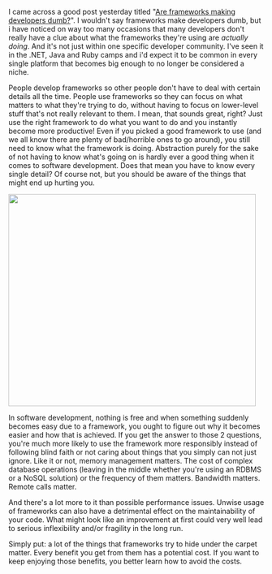 I came across a good post yesterday titled "<a href="http://www.javacodegeeks.com/2011/08/are-frameworks-making-developers-dumb.html" target="_blank">Are frameworks making developers dumb?</a>". I wouldn't say frameworks make developers dumb, but i have noticed on way too many occasions that many developers don't really have a clue about what the frameworks they're using are <em>actually doing</em>. And it's not just within one specific developer community. I've seen it in the .NET, Java and Ruby camps and i'd expect it to be common in every single platform that becomes big enough to no longer be considered a niche.

People develop frameworks so other people don't have to deal with certain details all the time. People use frameworks so they can focus on what matters to what they're trying to do, without having to focus on lower-level stuff that's not really relevant to them. I mean, that sounds great, right? Just use the right framework to do what you want to do and you instantly become more productive! Even if you picked a good framework to use (and we all know there are plenty of bad/horrible ones to go around), you still need to know what the framework is doing. Abstraction purely for the sake of not having to know what's going on is hardly ever a good thing when it comes to software development. Does that mean you have to know every single detail? Of course not, but you should be aware of the things that might end up hurting you.

<a href="http://davybrion.com/blog/wp-content/uploads/2011/08/doingitwrong.jpg"><img src="http://davybrion.com/blog/wp-content/uploads/2011/08/doingitwrong.jpg" alt="" title="doingitwrong" width="487" height="418" class="aligncenter size-full wp-image-3526" /></a>

In software development, nothing is free and when something suddenly becomes easy due to a framework, you ought to figure out why it becomes easier and how that is achieved. If you get the answer to those 2 questions, you're much more likely to use the framework more responsibly instead of following blind faith or not caring about things that you simply can not just ignore. Like it or not, memory management matters. The cost of complex database operations (leaving in the middle whether you're using an RDBMS or a NoSQL solution) or the frequency of them matters. Bandwidth matters. Remote calls matter. 

And there's a lot more to it than possible performance issues. Unwise usage of frameworks can also have a detrimental effect on the maintainability of your code. What might look like an improvement at first could very well lead to serious inflexibility and/or fragility in the long run.

Simply put: a lot of the things that frameworks try to hide under the carpet matter. Every benefit you get from them has a potential cost. If you want to keep enjoying those benefits, you better learn how to avoid the costs.